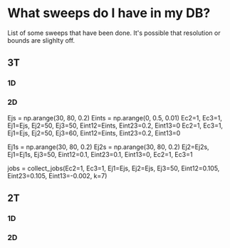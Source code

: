 # What sweeps do I have in my DB?

List of some sweeps that have been done. It's possible that resolution or bounds are slighlty off.

## 3T

### 1D

### 2D

Ejs = np.arange(30, 80, 0.2)
Eints = np.arange(0, 0.5, 0.01)
Ec2=1, Ec3=1, Ej1=Ejs, Ej2=50, Ej3=50, Eint12=Eints, Eint23=0.2, Eint13=0
Ec2=1, Ec3=1, Ej1=Ejs, Ej2=50, Ej3=60, Eint12=Eints, Eint23=0.2, Eint13=0

Ej1s = np.arange(30, 80, 0.2)
Ej2s = np.arange(30, 80, 0.2)
Ej2=Ej2s, Ej1=Ej1s, Ej3=50, Eint12=0.1, Eint23=0.1, Eint13=0, Ec2=1, Ec3=1

jobs = collect_jobs(Ec2=1, Ec3=1, Ej1=Ejs, Ej2=Ejs, Ej3=50, Eint12=0.105, Eint23=0.105, Eint13=-0.002, k=7)

## 2T

### 1D

### 2D

